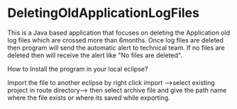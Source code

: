 # DeletingOldApplicationLogFiles
This is a Java based application that focuses on deleting the Application old log files which are crossed more than 6months. Once log files are deleted then program will send the automatic alert to technical team. If no files are deleted then will receive the alert like "No files are deleted".  

How to Install the program in your local eclipse?

Import the file to another eclipse by right click import -->select existing project in route directory--> then select archive file and give the path name where the file exists or where its saved while exporting. 
